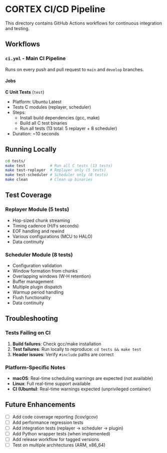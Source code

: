 # CORTEX CI/CD Pipeline

This directory contains GitHub Actions workflows for continuous integration and testing.

## Workflows

### `ci.yml` - Main CI Pipeline

Runs on every push and pull request to `main` and `develop` branches.

#### Jobs

**C Unit Tests** (`test`)
- Platform: Ubuntu Latest
- Tests C modules (replayer, scheduler)
- Steps:
  - Install build dependencies (gcc, make)
  - Build all C test binaries
  - Run all tests (13 total: 5 replayer + 8 scheduler)
- Duration: ~10 seconds

## Running Locally

```bash
cd tests/
make test           # Run all C tests (13 tests)
make test-replayer  # Replayer only (5 tests)
make test-scheduler # Scheduler only (8 tests)
make clean          # Clean up binaries
```

## Test Coverage

### Replayer Module (5 tests)
- Hop-sized chunk streaming
- Timing cadence (H/Fs seconds)
- EOF handling and rewind
- Various configurations (MCU to HALO)
- Data continuity

### Scheduler Module (8 tests)
- Configuration validation
- Window formation from chunks
- Overlapping windows (W-H retention)
- Buffer management
- Multiple plugin dispatch
- Warmup period handling
- Flush functionality
- Data continuity


## Troubleshooting

### Tests Failing on CI
1. **Build failures**: Check gcc/make installation
2. **Test failures**: Run locally to reproduce: `cd tests && make test`
3. **Header issues**: Verify `#include` paths are correct

### Platform-Specific Notes
- **macOS**: Real-time scheduling warnings are expected (not available)
- **Linux**: Full real-time support available
- **CI (Ubuntu)**: Real-time warnings expected (unprivileged container)

## Future Enhancements

- [ ] Add code coverage reporting (lcov/gcov)
- [ ] Add performance regression tests
- [ ] Add integration tests (replayer → scheduler → plugin)
- [ ] Add Python wrapper tests (when implemented)
- [ ] Add release workflow for tagged versions
- [ ] Test on multiple architectures (ARM, x86_64)
